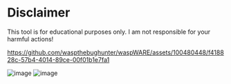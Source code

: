 # Disclaimer
This tool is for educational purposes only. I am not responsible for your harmful actions!





https://github.com/waspthebughunter/waspWARE/assets/100480448/f418828c-57b4-4014-89ce-00f01b1e7fa1

![image](https://github.com/waspthebughunter/waspWARE/assets/100480448/d562bb91-c0be-4ce8-89b4-1b3aef901f13)
![image](https://github.com/waspthebughunter/waspWARE/assets/100480448/b1351478-cc41-4813-bc94-e921ae9cfab2)
